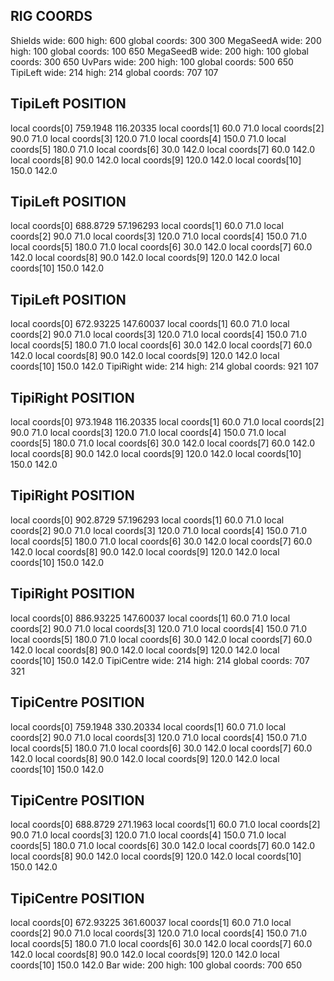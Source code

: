 ## RIG COORDS
Shields wide: 600 high: 600 global coords: 300 300
MegaSeedA wide: 200 high: 100 global coords: 100 650
MegaSeedB wide: 200 high: 100 global coords: 300 650
UvPars wide: 200 high: 100 global coords: 500 650
TipiLeft wide: 214 high: 214 global coords: 707 107
## TipiLeft POSITION
local coords[0] 759.1948  116.20335
local coords[1] 60.0  71.0
local coords[2] 90.0  71.0
local coords[3] 120.0  71.0
local coords[4] 150.0  71.0
local coords[5] 180.0  71.0
local coords[6] 30.0  142.0
local coords[7] 60.0  142.0
local coords[8] 90.0  142.0
local coords[9] 120.0  142.0
local coords[10] 150.0  142.0
## TipiLeft POSITION
local coords[0] 688.8729  57.196293
local coords[1] 60.0  71.0
local coords[2] 90.0  71.0
local coords[3] 120.0  71.0
local coords[4] 150.0  71.0
local coords[5] 180.0  71.0
local coords[6] 30.0  142.0
local coords[7] 60.0  142.0
local coords[8] 90.0  142.0
local coords[9] 120.0  142.0
local coords[10] 150.0  142.0
## TipiLeft POSITION
local coords[0] 672.93225  147.60037
local coords[1] 60.0  71.0
local coords[2] 90.0  71.0
local coords[3] 120.0  71.0
local coords[4] 150.0  71.0
local coords[5] 180.0  71.0
local coords[6] 30.0  142.0
local coords[7] 60.0  142.0
local coords[8] 90.0  142.0
local coords[9] 120.0  142.0
local coords[10] 150.0  142.0
TipiRight wide: 214 high: 214 global coords: 921 107
## TipiRight POSITION
local coords[0] 973.1948  116.20335
local coords[1] 60.0  71.0
local coords[2] 90.0  71.0
local coords[3] 120.0  71.0
local coords[4] 150.0  71.0
local coords[5] 180.0  71.0
local coords[6] 30.0  142.0
local coords[7] 60.0  142.0
local coords[8] 90.0  142.0
local coords[9] 120.0  142.0
local coords[10] 150.0  142.0
## TipiRight POSITION
local coords[0] 902.8729  57.196293
local coords[1] 60.0  71.0
local coords[2] 90.0  71.0
local coords[3] 120.0  71.0
local coords[4] 150.0  71.0
local coords[5] 180.0  71.0
local coords[6] 30.0  142.0
local coords[7] 60.0  142.0
local coords[8] 90.0  142.0
local coords[9] 120.0  142.0
local coords[10] 150.0  142.0
## TipiRight POSITION
local coords[0] 886.93225  147.60037
local coords[1] 60.0  71.0
local coords[2] 90.0  71.0
local coords[3] 120.0  71.0
local coords[4] 150.0  71.0
local coords[5] 180.0  71.0
local coords[6] 30.0  142.0
local coords[7] 60.0  142.0
local coords[8] 90.0  142.0
local coords[9] 120.0  142.0
local coords[10] 150.0  142.0
TipiCentre wide: 214 high: 214 global coords: 707 321
## TipiCentre POSITION
local coords[0] 759.1948  330.20334
local coords[1] 60.0  71.0
local coords[2] 90.0  71.0
local coords[3] 120.0  71.0
local coords[4] 150.0  71.0
local coords[5] 180.0  71.0
local coords[6] 30.0  142.0
local coords[7] 60.0  142.0
local coords[8] 90.0  142.0
local coords[9] 120.0  142.0
local coords[10] 150.0  142.0
## TipiCentre POSITION
local coords[0] 688.8729  271.1963
local coords[1] 60.0  71.0
local coords[2] 90.0  71.0
local coords[3] 120.0  71.0
local coords[4] 150.0  71.0
local coords[5] 180.0  71.0
local coords[6] 30.0  142.0
local coords[7] 60.0  142.0
local coords[8] 90.0  142.0
local coords[9] 120.0  142.0
local coords[10] 150.0  142.0
## TipiCentre POSITION
local coords[0] 672.93225  361.60037
local coords[1] 60.0  71.0
local coords[2] 90.0  71.0
local coords[3] 120.0  71.0
local coords[4] 150.0  71.0
local coords[5] 180.0  71.0
local coords[6] 30.0  142.0
local coords[7] 60.0  142.0
local coords[8] 90.0  142.0
local coords[9] 120.0  142.0
local coords[10] 150.0  142.0
Bar wide: 200 high: 100 global coords: 700 650
